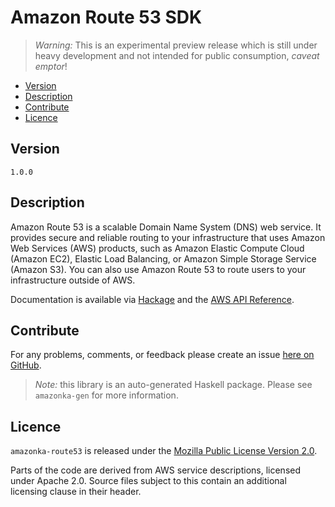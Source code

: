 # Amazon Route 53 SDK

> _Warning:_ This is an experimental preview release which is still under heavy development and not intended for public consumption, _caveat emptor_!

* [Version](#version)
* [Description](#description)
* [Contribute](#contribute)
* [Licence](#licence)


## Version

`1.0.0`


## Description

Amazon Route 53 is a scalable Domain Name System (DNS) web service. It
provides secure and reliable routing to your infrastructure that uses
Amazon Web Services (AWS) products, such as Amazon Elastic Compute Cloud
(Amazon EC2), Elastic Load Balancing, or Amazon Simple Storage Service
(Amazon S3). You can also use Amazon Route 53 to route users to your
infrastructure outside of AWS.

Documentation is available via [Hackage](http://hackage.haskell.org/package/amazonka-route53)
and the [AWS API Reference](http://docs.aws.amazon.com/Route53/latest/APIReference/Welcome.html).


## Contribute

For any problems, comments, or feedback please create an issue [here on GitHub](https://github.com/brendanhay/amazonka/issues).

> _Note:_ this library is an auto-generated Haskell package. Please see `amazonka-gen` for more information.


## Licence

`amazonka-route53` is released under the [Mozilla Public License Version 2.0](http://www.mozilla.org/MPL/).

Parts of the code are derived from AWS service descriptions, licensed under Apache 2.0.
Source files subject to this contain an additional licensing clause in their header.
